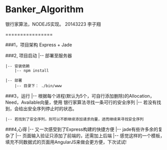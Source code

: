 Banker_Algorithm
================

银行家算法，NODEJS实现。
20143223 李子翔

================

###1，项目架构
    Express + Jade

###2, 项目启动
    |-- 部署至服务器

    |-- 安装依赖
  	    |-- npm install

  	|-- 部署
  		|-- 目录下： ./bin/www
	
###3，运行
  	|-- 根据每个进程(默认为5个，可自行添加删除)的Allocation，Need，Available向量，使用
  	    银行家算法寻找一条可行的安全序列
  	    |-- 若没有找到，会给出安全序列停止时的状态。

  	|-- 若找到了安全序列，则可以不断继续添加请求向量，进而继续来寻找安全序列 


###4,心得
	|-- 又一次感受到了Express构建的快捷方便
	|-- jade有些许多余的复杂了
	|-- 页面输入验证只添加了前端的，还需加上后端
	|-- 感觉这样的一个模板，填充不同数据式的页面用AngularJS来做会更方便，下次试试!

